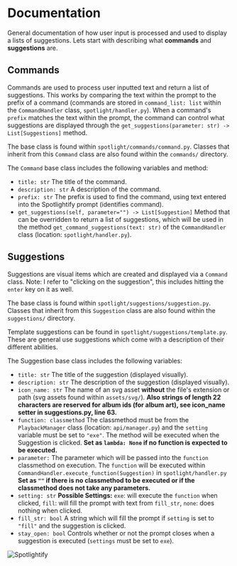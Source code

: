 # Documentation
General documentation of how user input is processed and used to display a lists of suggestions. Lets start
with describing what **commands** and **suggestions** are.

## Commands

Commands are used to process user inputted text and return a list of suggestions.
This works by comparing the text within the prompt to the prefix of a command (commands are stored in `command_list: list`
within the `CommandHandler` class, `spotlight/handler.py`).
When a command's `prefix` matches the text within the prompt, the command can control what suggestions are displayed through the `get_suggestions(parameter: str) -> List[Suggestions]` method.

The base class is found within `spotlight/commands/command.py`. Classes that inherit from this `Command` class are also
found within the `commands/` directory.

The `Command` base class includes the following variables and method:
 - `title: str` The title of the command.
 - `description: str` A description of the command.
 - `prefix: str` The prefix is used to find the command, using text entered into the Spotlightify prompt (identifies command).
 - `get_suggestions(self, parameter="") -> List[Suggestion]` Method that can be overridden to return a list of suggestions,
  which will be used in the method `get_command_suggestions(text: str)` of the `CommandHandler` class (location: `spotlight/handler.py`).

## Suggestions

Suggestions are visual items which are created and displayed via a `Command` class.
Note: I refer to "clicking on the suggestion", this includes hitting the `enter` key on it as well.

The base class is found within `spotlight/suggestions/suggestion.py`. Classes that inherit from this `Suggestion` class are also
found within the `suggestions/` directory.

Template suggestions can be found in `spotlight/suggestions/template.py`. These are general use suggestions
which come with a description of their different abilities.

The Suggestion base class includes the following variables:
 - `title: str` The title of the suggestion (displayed visually).
 - `description: str` The description of the suggestion (displayed visually).
 - `icon_name: str`  The name of an svg asset **without** the file's extension or path (svg assets found within `assets/svg/`).
 **Also strings of length 22 characters are reserved for album ids (for album art),
 see icon_name setter in suggestions.py, line 63.**
 - `function: classmethod` The classmethod must be from the `PlaybackManager` class (location: `api/manager.py`)
 and the `setting` variable must be set to `"exe"`. The method will be executed when the Suggestion is clicked.
 **Set as `lambda: None` if no function is expected to be executed.**
 - `parameter:` The parameter which will be passed into the `function` classmethod on execution. The `function`
 will be executed within `CommandHandler.execute_function(Suggestion)` in `spotlight/handler.py` **Set as `""` if there is no classmethod to be executed or if the classmethod does not take any parameters.**
 - `setting: str` **Possible Settings:** `exe`: will execute the `function` when clicked, `fill`: will fill the prompt with text from `fill_str`, `none`: does nothing when clicked.
 - `fill_str: bool` A string which will fill the prompt if `setting` is set to `"fill"` and the suggestion is clicked.
 - `stay_open: bool` Controls whether or not the prompt closes when a suggestion is executed (`settings` must be set to `exe`).

 ![Spotlightify](assets/img/example_suggestion.jpg)
